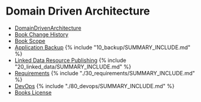 # Domain Driven Architecture

* [DomainDrivenArchitecture](README.md)
* [Book Change History](change_history.md)
* [Book Scope](01_scope/README.md)
* [Application Backup](10_backup/README.md)
{% include "10_backup/SUMMARY_INCLUDE.md" %}
* [Linked Data Resource Publishing](20_linked_data/README.md)
{% include "20_linked_data/SUMMARY_INCLUDE.md" %}
* [Requirements](30_requirements/README.md)
{% include "./30_requirements/SUMMARY_INCLUDE.md" %}
* [DevOps](80_devops/README.md)
{% include "./80_devops/SUMMARY_INCLUDE.md" %}
* [Books License](LICENSE.md)
